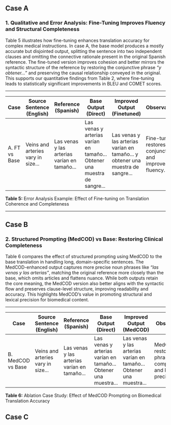 ## Case A

### **1. Qualitative and Error Analysis: Fine-Tuning Improves Fluency and Structural Completeness**

Table 5 illustrates how fine-tuning enhances translation accuracy for complex medical instructions. In case A, the base model produces a mostly accurate but disjointed output, splitting the sentence into two independent clauses and omitting the connective rationale present in the original Spanish reference. The fine-tuned version improves cohesion and better mirrors the syntactic structure of the reference by restoring the conjunctive phrase *“y obtener…”* and preserving the causal relationship conveyed in the original. This supports our quantitative findings from Table 2, where fine-tuning leads to statistically significant improvements in BLEU and COMET scores.

---

| Case          | Source Sentence (English)          | Reference (Spanish)                          | Base Output (Direct)                                                      | Improved Output (Finetuned)                                                     | Observation                                            |
| ------------- | ---------------------------------- | -------------------------------------------- | ------------------------------------------------------------------------- | ------------------------------------------------------------------------------- | ------------------------------------------------------ |
| A. FT vs Base | Veins and arteries vary in size... | Las venas y las arterias varían en tamaño... | Las venas y arterias varían en tamaño... Obtener una muestra de sangre... | Las venas y las arterias varían en tamaño... y obtener una muestra de sangre... | Fine-tuning restores conjunction and improves fluency. |

**Table 5:** Error Analysis Example: Effect of Fine-tuning on Translation Coherence and Completeness

---

## Case B


### **2. Structured Prompting (MedCOD) vs Base: Restoring Clinical Completeness**

Table 6 compares the effect of structured prompting using MedCOD to the base translation in handling long, domain-specific sentences. The MedCOD-enhanced output captures more precise noun phrases like *“las venas y las arterias”*, matching the original reference more closely than the base, which omits articles and flattens nuance. While both outputs retain the core meaning, the MedCOD version also better aligns with the syntactic flow and preserves clause-level structure, improving readability and accuracy. This highlights MedCOD’s value in promoting structural and lexical precision for biomedical content.

---

| Case              | Source Sentence (English)          | Reference (Spanish)                          | Base Output (Direct)                                            | Improved Output (MedCOD)                                            | Observation                                                     |
| ----------------- | ---------------------------------- | -------------------------------------------- | --------------------------------------------------------------- | ------------------------------------------------------------------- | --------------------------------------------------------------- |
| B. MedCOD vs Base | Veins and arteries vary in size... | Las venas y las arterias varían en tamaño... | Las venas y arterias varían en tamaño... Obtener una muestra... | Las venas y las arterias varían en tamaño... Obtener una muestra... | MedCOD restores noun phrase completeness and lexical precision. |

**Table 6:** Ablation Case Study: Effect of MedCOD Prompting on Biomedical Translation Accuracy

## Case C








